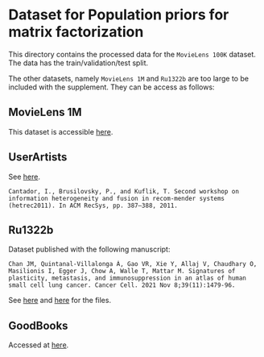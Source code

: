 # Dataset for Population priors for matrix factorization



This directory contains the processed data for the `MovieLens 100K` dataset. 
The data has the train/validation/test split. 


The other datasets, namely `MovieLens 1M` and `Ru1322b` are too large to be included with the supplement. 
They can be access as follows:


## MovieLens 1M

This dataset is accessible [here](https://grouplens.org/datasets/movielens/1m/).


## UserArtists

See [here](https://files.grouplens.org/datasets/hetrec2011/hetrec2011-lastfm-readme.txt).

```
Cantador, I., Brusilovsky, P., and Kuflik, T. Second workshop on information heterogeneity and fusion in recom-mender systems (hetrec2011). In ACM RecSys, pp. 387–388, 2011.
```

## Ru1322b


Dataset published with the following manuscript:

```
Chan JM, Quintanal-Villalonga Á, Gao VR, Xie Y, Allaj V, Chaudhary O, Masilionis I, Egger J, Chow A, Walle T, Mattar M. Signatures of plasticity, metastasis, and immunosuppression in an atlas of human small cell lung cancer. Cancer Cell. 2021 Nov 8;39(11):1479-96.
```

See [here](https://cellxgene.cziscience.com/collections/62e8f058-9c37-48bc-9200-e767f318a8ec) and [here](https://data.humantumoratlas.org/explore?selectedFilters=%5B%7B%22group%22%3A%22AtlasName%22%2C%22value%22%3A%22HTAN+MSK%22%7D%2C%7B%22value%22%3A%22hdf5%22%2C%22label%22%3A%22hdf5%22%2C%22group%22%3A%22FileFormat%22%2C%22count%22%3A11%2C%22isSelected%22%3Afalse%7D%5D&tab=file#) for the files.


## GoodBooks


Accessed at [here](https://github.com/zygmuntz/goodbooks-10k).